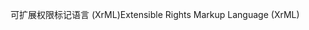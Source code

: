 <span data-ttu-id="17ec0-101">可扩展权限标记语言 (XrML)</span><span class="sxs-lookup"><span data-stu-id="17ec0-101">Extensible Rights Markup Language (XrML)</span></span>